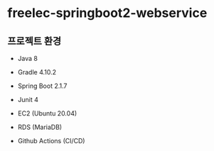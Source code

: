 # freelec-springboot2-webservice

## 프로젝트 환경
* Java 8
* Gradle 4.10.2
* Spring Boot 2.1.7
* Junit 4

* EC2 (Ubuntu 20.04)
* RDS (MariaDB)
* Github Actions (CI/CD)
